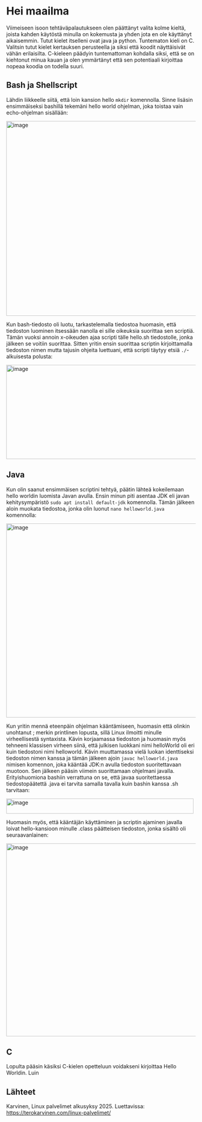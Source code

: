 # Hei maailma #
Viimeiseen isoon tehtäväpalautukseen olen päättänyt valita kolme kieltä, joista kahden käytöstä minulla on kokemusta ja yhden jota en ole käyttänyt aikaisemmin. Tutut kielet itselleni ovat java ja python. Tuntematon kieli on C. Valitsin tutut kielet kertauksen perusteella ja siksi että koodit näyttäisivät vähän erilaisilta. C-kieleen päädyin tuntemattoman kohdalla siksi, että se on kiehtonut minua kauan ja olen ymmärtänyt että sen potentiaali kirjoittaa nopeaa koodia on todella suuri.

## Bash ja Shellscript ##
Lähdin liikkeelle siitä, että loin kansion hello ``mkdir`` komennolla. Sinne lisäsin ensimmäiseksi bashillä tekemäni hello world ohjelman, joka toistaa vain echo-ohjelman sisällään:

<img width="824" height="517" alt="image" src="https://github.com/user-attachments/assets/55b28b8c-f425-440a-9efd-c26eeb8ce180" />

Kun bash-tiedosto oli luotu, tarkastelemalla tiedostoa huomasin, että tiedoston luominen itsessään nanolla ei sille oikeuksia suorittaa sen scriptiä. Tämän vuoksi annoin x-oikeuden ajaa scripti tälle hello.sh tiedostolle, jonka jälkeen se voitiin suorittaa. Sitten yritin ensin suorittaa scriptin kirjoittamalla tiedoston nimen mutta tajusin ohjeita luettuani, että scripti täytyy etsiä ``./``-alkuisesta polusta:

<img width="556" height="250" alt="image" src="https://github.com/user-attachments/assets/e543a26c-9565-4b0d-8a1c-873bc9434133" />

## Java ##
Kun olin saanut ensimmäisen scriptini tehtyä, päätin lähteä kokeilemaan hello worldin luomista Javan avulla. Ensin minun piti asentaa JDK eli javan kehitysympäristö ``sudo apt install default-jdk`` komennolla. Tämän jälkeen aloin muokata tiedostoa, jonka olin luonut ``nano helloworld.java`` komennolla:

<img width="818" height="515" alt="image" src="https://github.com/user-attachments/assets/ed8c420b-aac6-4afd-9b5b-2a18235c5324" />

Kun yritin mennä eteenpäin ohjelman kääntämiseen, huomasin että olinkin unohtanut ; merkin  printlinen lopusta, sillä Linux ilmoitti minulle virheellisestä syntaxista. Kävin korjaamassa tiedoston ja huomasin myös tehneeni klassisen virheen siinä, että julkisen luokkani nimi helloWorld oli eri kuin tiedostoni nimi helloworld. Kävin muuttamassa vielä luokan identtiseksi tiedoston nimen kanssa ja tämän jälkeen ajoin ``javac helloworld.java`` nimisen komennon, joka kääntää JDK:n avulla tiedoston suoritettavaan muotoon. Sen jälkeen pääsin viimein suorittamaan ohjelmani javalla. Erityishuomiona bashiin verrattuna on se, että javaa suoritettaessa tiedostopäätettä .java ei tarvita samalla tavalla kuin bashin kanssa .sh tarvitaan:

<img width="498" height="40" alt="image" src="https://github.com/user-attachments/assets/5a12ff1d-d19c-4b81-9878-b41b025a31a0" />

Huomasin myös, että kääntäjän käyttäminen ja scriptin ajaminen javalla loivat hello-kansioon minulle .class päätteisen tiedoston, jonka sisältö oli seuraavanlainen:

<img width="1163" height="512" alt="image" src="https://github.com/user-attachments/assets/ce46ea84-f963-4510-ac77-13657f0cae1d" />

## C ##

Lopulta pääsin käsiksi C-kielen opetteluun voidakseni kirjoittaa Hello Worldin. Luin 

## Lähteet ##
Karvinen, Linux palvelimet alkusyksy 2025. Luettavissa: https://terokarvinen.com/linux-palvelimet/
